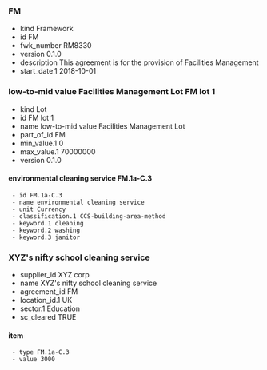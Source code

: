 ###  FM 
   - kind Framework
   - id FM
   - fwk_number RM8330
   - version 0.1.0
   - description This agreement is for the provision of Facilities Management
   - start_date.1 2018-10-01
### low-to-mid value Facilities Management Lot FM lot 1 
   - kind Lot
   - id FM lot 1
   - name low-to-mid value Facilities Management Lot
   - part_of_id FM
   - min_value.1 0
   - max_value.1 70000000
   - version 0.1.0
#### environmental cleaning service FM.1a-C.3 
     - id FM.1a-C.3
     - name environmental cleaning service
     - unit Currency
     - classification.1 CCS-building-area-method
     - keyword.1 cleaning
     - keyword.2 washing
     - keyword.3 janitor
### XYZ's nifty school cleaning service  
   - supplier_id XYZ corp
   - name XYZ's nifty school cleaning service
   - agreement_id FM
   - location_id.1 UK
   - sector.1 Education
   - sc_cleared TRUE
#### item  
     - type FM.1a-C.3
     - value 3000
